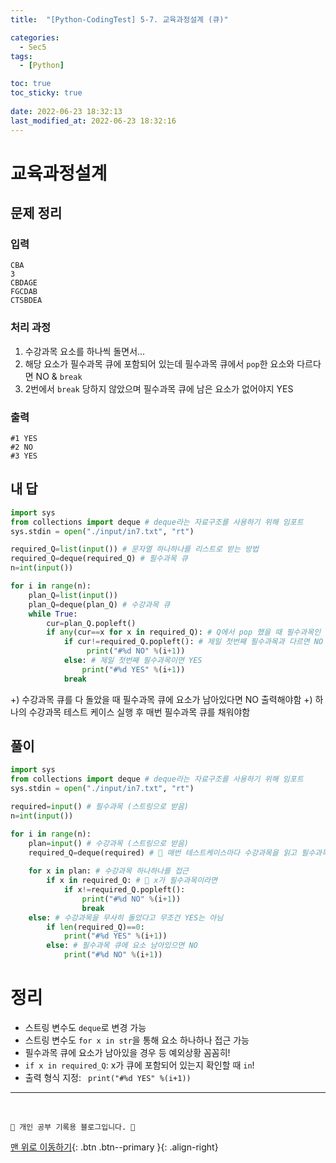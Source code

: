 ```yaml
---
title:  "[Python-CodingTest] 5-7. 교육과정설계 (큐)"

categories:
  - Sec5
tags:
  - [Python]

toc: true
toc_sticky: true
 
date: 2022-06-23 18:32:13
last_modified_at: 2022-06-23 18:32:16
---
```


# 교육과정설계
## 문제 정리
### 입력
```
CBA
3
CBDAGE
FGCDAB
CTSBDEA
```
### 처리 과정
1. 수강과목 요소를 하나씩 돌면서...
2. 해당 요소가 필수과목 큐에 포함되어 있는데 필수과목 큐에서 `pop`한 요소와 다르다면 NO & `break`
3. 2번에서 `break` 당하지 않았으며 필수과목 큐에 남은 요소가 없어야지 YES

### 출력
```
#1 YES
#2 NO
#3 YES
```
## 내 답
```py
import sys
from collections import deque # deque라는 자료구조를 사용하기 위해 임포트
sys.stdin = open("./input/in7.txt", "rt")

required_Q=list(input()) # 문자열 하나하나를 리스트로 받는 방법
required_Q=deque(required_Q) # 필수과목 큐
n=int(input())

for i in range(n):
    plan_Q=list(input())
    plan_Q=deque(plan_Q) # 수강과목 큐
    while True:
        cur=plan_Q.popleft()
        if any(cur==x for x in required_Q): # Q에서 pop 했을 때 필수과목인 경우만 관심 있음
            if cur!=required_Q.popleft(): # 제일 첫번째 필수과목과 다르면 NO
                 print("#%d NO" %(i+1))
            else: # 제일 첫번째 필수과목이면 YES
                print("#%d YES" %(i+1))
            break
```
+) 수강과목 큐를 다 돌았을 때 필수과목 큐에 요소가 남아있다면 NO 출력해야함
+) 하나의 수강과목 테스트 케이스 실행 후 매번 필수과목 큐를 채워야함
## 풀이
```py
import sys
from collections import deque # deque라는 자료구조를 사용하기 위해 임포트
sys.stdin = open("./input/in7.txt", "rt")

required=input() # 필수과목 (스트링으로 받음)
n=int(input())

for i in range(n):
    plan=input() # 수강과목 (스트링으로 받음)
    required_Q=deque(required) # 🌟 매번 테스트케이스마다 수강과목을 읽고 필수과목 큐를 초기화
    
    for x in plan: # 수강과목 하나하나를 접근
        if x in required_Q: # 🌟 x가 필수과목이라면
            if x!=required_Q.popleft():
                print("#%d NO" %(i+1))
                break
    else: # 수강과목을 무사히 돌았다고 무조건 YES는 아님
        if len(required_Q)==0: 
            print("#%d YES" %(i+1))
        else: # 필수과목 큐에 요소 남아있으면 NO
            print("#%d NO" %(i+1))
```

# 정리
- 스트링 변수도 `deque`로 변경 가능
- 스트링 변수도 `for x in str`을 통해 요소 하나하나 접근 가능
- 필수과목 큐에 요소가 남아있을 경우 등 예외상황 꼼꼼히!
- `if x in required_Q`: x가 큐에 포함되어 있는지 확인할 때 `in`!
- 출력 형식 지정: ` print("#%d YES" %(i+1))`


***
<br>

    💛 개인 공부 기록용 블로그입니다. 👻

[맨 위로 이동하기](#){: .btn .btn--primary }{: .align-right}